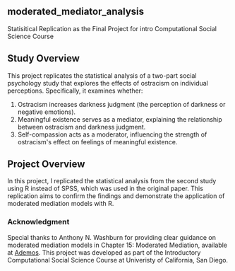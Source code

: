 ## moderated_mediator_analysis
Statisitical Replication as the Final Project for intro Computational Social Science Course



## Study Overview 
This project replicates the statistical analysis of a two-part social psychology study that explores the effects of ostracism on individual perceptions. Specifically, it examines whether:

1. Ostracism increases darkness judgment (the perception of darkness or negative emotions).
2. Meaningful existence serves as a mediator, explaining the relationship between ostracism and darkness judgment.
3. Self-compassion acts as a moderator, influencing the strength of ostracism's effect on feelings of meaningful existence.




## Project Overview 
In this project, I replicated the statistical analysis from the second study using R instead of SPSS, which was used in the original paper. This replication aims to confirm the findings and demonstrate the application of moderated mediation models with R.




### Acknowledgment
Special thanks to Anthony N. Washburn for providing clear guidance on moderated mediation models in Chapter 15: Moderated Mediation, available at [Ademos](https://ademos.people.uic.edu/Chapter15.html). This project was developed as part of the Introductory Computational Social Science Course at Univeristy of California, San Diego. 
